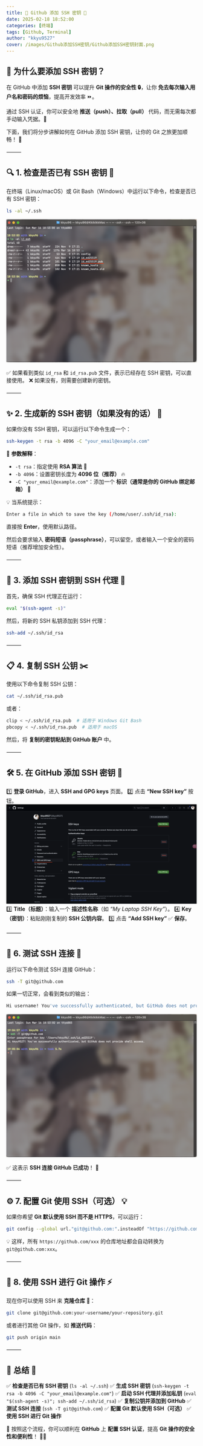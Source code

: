 ```yaml
---
title: 🚀 Github 添加 SSH 密钥 🔑
date: 2025-02-18 18:52:00
categories: [终端]
tags: [Github, Terminal]
author: "kkyu9527"
cover: /images/Github添加SSH密钥/Github添加SSH密钥封面.png
---
```


## 🌟 为什么要添加 SSH 密钥？

在 GitHub 中添加 **SSH 密钥** 可以提升 **Git 操作的安全性 🔒**，让你 **免去每次输入用户名和密码的烦恼**，提高开发效率 ⏩。

通过 SSH 认证，你可以安全地 **推送（push）、拉取（pull）** 代码，而无需每次都手动输入凭据。🎯

下面，我们将分步讲解如何在 GitHub 添加 SSH 密钥，让你的 Git 之旅更加顺畅！ 🚀

⸻

## 🔍 1. 检查是否已有 SSH 密钥 🔑

在终端（Linux/macOS）或 Git Bash（Windows）中运行以下命令，检查是否已有 SSH 密钥：
```bash
ls -al ~/.ssh
```
![检查SSH密钥.png](../images/Github添加SSH密钥/检查SSH密钥.png)

✅ 如果看到类似 `id_rsa` 和 `id_rsa.pub` 文件，表示已经存在 SSH 密钥，可以直接使用。
❌ 如果没有，则需要创建新的密钥。

⸻

## ✨ 2. 生成新的 SSH 密钥（如果没有的话） 🔐

如果你没有 SSH 密钥，可以运行以下命令生成一个：

```bash
ssh-keygen -t rsa -b 4096 -C "your_email@example.com"
```

📌 **参数解释**：
- `-t rsa`：指定使用 **RSA 算法** 🔢
- `-b 4096`：设置密钥长度为 **4096 位（推荐）** 🔥
- `-C "your_email@example.com"`：添加一个 **标识（通常是你的 GitHub 绑定邮箱）** 📧

💡 当系统提示：
```bash
Enter a file in which to save the key (/home/user/.ssh/id_rsa):
```
直接按 **Enter**，使用默认路径。

然后会要求输入 **密码短语（passphrase）**，可以留空，或者输入一个安全的密码短语（推荐增加安全性）。

⸻

## 🎯 3. 添加 SSH 密钥到 SSH 代理 🏹

首先，确保 SSH 代理正在运行：

```bash
eval "$(ssh-agent -s)"
```

然后，将新的 SSH 私钥添加到 SSH 代理：

```bash
ssh-add ~/.ssh/id_rsa
```

⸻

## 📋 4. 复制 SSH 公钥 ✂️

使用以下命令复制 SSH 公钥：

```bash
cat ~/.ssh/id_rsa.pub
```

或者：

```bash
clip < ~/.ssh/id_rsa.pub  # 适用于 Windows Git Bash
pbcopy < ~/.ssh/id_rsa.pub  # 适用于 macOS
```

然后，将 **复制的密钥粘贴到 GitHub 账户** 中。

⸻

## 🛠️ 5. 在 GitHub 添加 SSH 密钥 🔗
1️⃣ **登录 GitHub**，进入 **SSH and GPG keys** 页面。
2️⃣ 点击 **“New SSH key”** 按钮。
![新增SSH密钥.png](../images/Github添加SSH密钥/新增SSH密钥.png)
3️⃣ **Title（标题）**：输入一个 **描述性名称**（如 *“My Laptop SSH Key”*）。
4️⃣ **Key（密钥）**：粘贴刚刚复制的 **SSH 公钥内容**。
5️⃣ 点击 **“Add SSH key”** ✅ **保存**。

⸻

## 🔗 6. 测试 SSH 连接 🎯

运行以下命令测试 SSH 连接 GitHub：

```bash
ssh -T git@github.com
```

如果一切正常，会看到类似的输出：
```bash
Hi username! You've successfully authenticated, but GitHub does not provide shell access.
```

![SSH连接成功.png](../images/Github添加SSH密钥/SSH连接成功.png)

✅ 这表示 **SSH 连接 GitHub 已成功**！ 🎉

⸻

## ⚙️ 7. 配置 Git 使用 SSH（可选） 💡

如果你希望 **Git 默认使用 SSH 而不是 HTTPS**，可以运行：

```bash
git config --global url."git@github.com:".insteadOf "https://github.com/"
```

💡 这样，所有 `https://github.com/xxx` 的仓库地址都会自动转换为 `git@github.com:xxx`。

⸻

## 🚀 8. 使用 SSH 进行 Git 操作 ⚡

现在你可以使用 SSH 来 **克隆仓库** 📂：

```bash
git clone git@github.com:your-username/your-repository.git
```

或者进行其他 Git 操作，如 **推送代码**：

```bash
git push origin main
```

⸻

## 🎯 总结 📜
✅ **检查是否已有 SSH 密钥** (`ls -al ~/.ssh`)
✅ **生成 SSH 密钥** (`ssh-keygen -t rsa -b 4096 -C "your_email@example.com"`)
✅ **启动 SSH 代理并添加私钥** (`eval "$(ssh-agent -s)"; ssh-add ~/.ssh/id_rsa`)
✅ **复制公钥并添加到 GitHub**
✅ **测试 SSH 连接** (`ssh -T git@github.com`)
✅ **配置 Git 默认使用 SSH（可选）**
✅ **使用 SSH 进行 Git 操作**

📌 按照这个流程，你可以顺利在 **GitHub** 上 **配置 SSH 认证**，提高 **Git 操作的安全性和便利性**！ 🚀🎉

